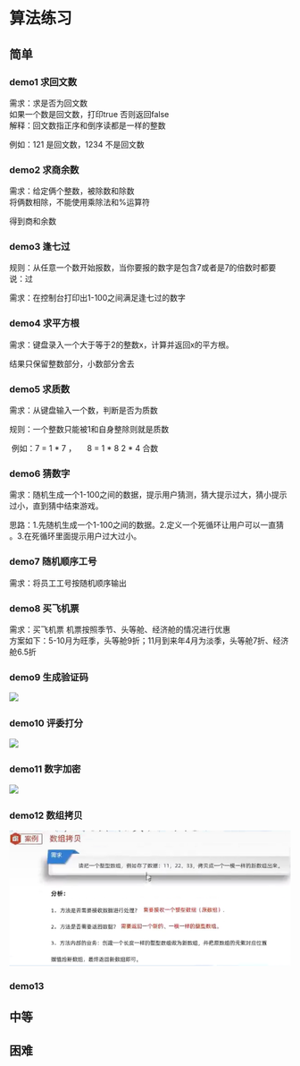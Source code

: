 # 算法练习

## 简单

### demo1  求回文数

需求：求是否为回文数  
如果一个数是回文数，打印true 否则返回false  
解释：回文数指正序和倒序读都是一样的整数  

例如：121 是回文数，1234 不是回文数  

### demo2  求商余数

需求：给定俩个整数，被除数和除数  
将俩数相除，不能使用乘除法和%运算符  

得到商和余数  

### demo3 逢七过

规则：从任意一个数开始报数，当你要报的数字是包含7或者是7的倍数时都要说：过

需求：在控制台打印出1-100之间满足逢七过的数字

### demo4 求平方根

需求：键盘录入一个大于等于2的整数x，计算并返回x的平方根。

结果只保留整数部分，小数部分舍去

### demo5 求质数

需求：从键盘输入一个数，判断是否为质数

规则：一个整数只能被1和自身整除则就是质数

 例如：7 = 1 * 7      ，     8 = 1 * 8    2 * 4   合数



### demo6 猜数字

需求：随机生成一个1-100之间的数据，提示用户猜测，猜大提示过大，猜小提示过小，直到猜中结束游戏。

思路：1.先随机生成一个1-100之间的数据。2.定义一个死循环让用户可以一直猜 。3.在死循环里面提示用户过大过小。

### demo7 随机顺序工号

需求：将员工工号按随机顺序输出

### demo8 买飞机票

需求：买飞机票 机票按照季节、头等舱、经济舱的情况进行优惠  
方案如下：5-10月为旺季，头等舱9折；11月到来年4月为淡季，头等舱7折、经济舱6.5折

### demo9 生成验证码

![](C:\Users\14168\AppData\Roaming\marktext\images\2025-01-06-11-17-25-image.png)

### demo10 评委打分

![](C:\Users\14168\AppData\Roaming\marktext\images\2025-01-06-11-46-09-image.png)

### demo11 数字加密

![](C:\Users\14168\AppData\Roaming\marktext\images\2025-01-06-12-19-30-image.png)

### demo12 数组拷贝

![](docs/assets/demo12.png)

### demo13

## 中等

## 困难
